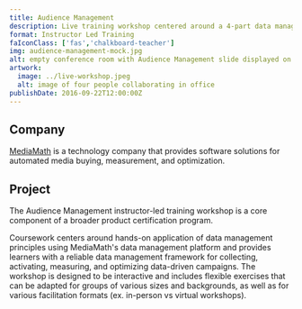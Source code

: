 ```yaml
---
title: Audience Management
description: Live training workshop centered around a 4-part data management framework
format: Instructor Led Training
faIconClass: ['fas','chalkboard-teacher']
img: audience-management-mock.jpg
alt: empty conference room with Audience Management slide displayed on screen
artwork:
  image: ../live-workshop.jpeg
  alt: image of four people collaborating in office
publishDate: 2016-09-22T12:00:00Z
---
```


## Company

[MediaMath](https://mediamath.com) is a technology company that provides software solutions for automated media buying, measurement, and optimization.

## Project

The Audience Management instructor-led training workshop is a core component of a broader product certification program.

<artwork :artwork="artwork"></artwork>

Coursework centers around hands-on application of data management principles using MediaMath's data management platform and provides learners with a reliable data management framework for collecting, activating, measuring, and optimizing data-driven campaigns. The workshop is designed to be interactive and includes flexible exercises that can be adapted for groups of various sizes and backgrounds, as well as for various facilitation formats (ex. in-person vs virtual workshops).